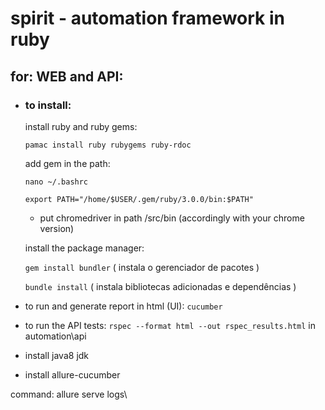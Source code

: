 # spirit - automation framework in ruby
##  for: WEB and API:

* ### to install:

    install ruby and ruby gems:

    `pamac install ruby rubygems ruby-rdoc`

    add gem in the path:

    `nano ~/.bashrc`

    `export PATH="/home/$USER/.gem/ruby/3.0.0/bin:$PATH"`

   - put chromedriver in path /src/bin (accordingly with your chrome version)

    install the package manager:

   `gem install bundler` ( instala o gerenciador de pacotes )

   `bundle install` ( instala bibliotecas adicionadas e dependências )


* to run and generate report in html (UI):
    `cucumber`

* to run the API tests:
    `rspec --format html --out rspec_results.html` in automation\api

* install java8 jdk
* install allure-cucumber

command: allure serve logs\
#

